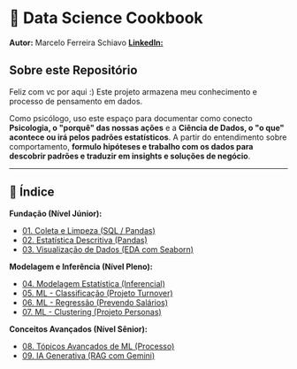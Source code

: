 # 🚀 Data Science Cookbook

**Autor:** Marcelo Ferreira Schiavo
[**LinkedIn:** ](https://www.linkedin.com/in/marceloschiavo/)

## Sobre este Repositório

Feliz com vc por aqui :)
Este projeto armazena meu conhecimento e processo de pensamento em dados.

Como psicólogo, uso este espaço para documentar como conecto **Psicologia, o "porquê" das nossas ações** e a **Ciência de Dados, o "o que" acontece ou irá pelos padrões estatísticos**.
A partir do entendimento sobre comportamento, **formulo hipóteses e trabalho com os dados para descobrir padrões e traduzir em insights e soluções de negócio**.

---

## 📖 Índice

**Fundação (Nível Júnior):**
* [01. Coleta e Limpeza (SQL / Pandas)](./01_Coleta_e_Limpeza.ipynb)
* [02. Estatística Descritiva (Pandas)](./02_Estatistica_Descritiva.ipynb)
* [03. Visualização de Dados (EDA com Seaborn)](./03_Visualizacao_de_Dados_(EDA).ipynb)

**Modelagem e Inferência (Nível Pleno):**
* [04. Modelagem Estatística (Inferencial)](./04_Modelagem_Estatistica_(Inferencial).ipynb)
* [05. ML - Classificação (Projeto Turnover)](./05_ML_Classificacao_(Supervisionado).ipynb)
* [06. ML - Regressão (Prevendo Salários)](./06_ML_Regressao_(Supervisionado).ipynb)
* [07. ML - Clustering (Projeto Personas)](./07_ML_Clustering_(Nao_Supervisionado).ipynb)

**Conceitos Avançados (Nível Sênior):**
* [08. Tópicos Avançados de ML (Processo)](./08_ML_Conceitos_Avancados.ipynb)
* [09. IA Generativa (RAG com Gemini)](./09_IA_Generativa_(RAG_com_Gemini).ipynb)

